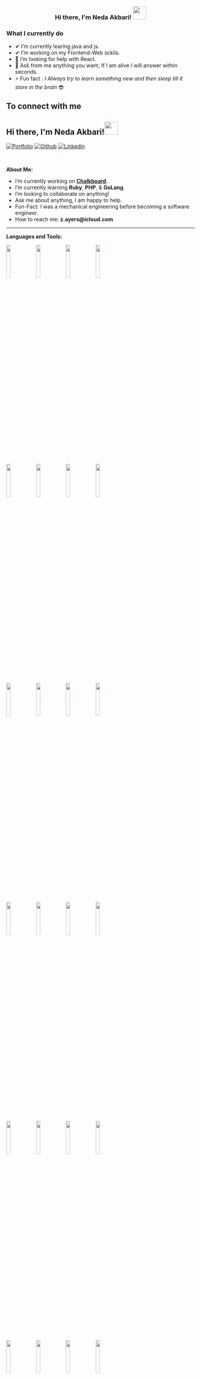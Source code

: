 <h3><p align="center">Hi there, I'm Neda Akbari! <a href="https://rahulmahesh.me/"><img src="https://media.giphy.com/media/hvRJCLFzcasrR4ia7z/giphy.gif" width="35px"></h3></a></p>
<p align="center" >  
  
<summary><h3> What I currently do</h3></summary>
  
- ✔ I’m currently learing java and js.
- ✔ I’m working on my Frontend-Web sckils.
- 🤔 I’m looking for help with React.
- 💬 Ask from me anything you want, If I am alive I will answer within seconds. 
- ⚡ Fun fact : *I Always try to learn something new and then sleep till it store in the brain* 😎<br>
  
<summary><h2> To connect with me</h2></summary>

  <!-- Your title -->
## Hi there, I'm Neda Akbari!<img src="https://media.giphy.com/media/hvRJCLFzcasrR4ia7z/giphy.gif" width="35px">

<!-- Your badges
You can use the website to generate badges: https://shields.io/
-->

[![Portfolio](https://img.shields.io/badge/-Portfolio-red?style=flat&logo=appveyor&logoColor=white)](https://zachayers.io)
[![Github](https://img.shields.io/badge/-Github-000?style=flat&logo=Github&logoColor=white)](https://github.com/zjayers)
[![Linkedin](https://img.shields.io/badge/-LinkedIn-blue?style=flat&logo=Linkedin&logoColor=white)](https://www.linkedin.com/in/zjayers/)

&nbsp;

<!-- Talking about you -->
**About Me:**

- I’m currently working on __[Chalkboard](https://github.com/zjayers/chalkboard)__.
- I’m currently learning __Ruby__, __PHP__, & __GoLang__.
- I’m looking to collaborate on anything!
- Ask me about anything, I am happy to help.
- Fun-Fact: I was a mechanical engineering before becoming a software engineer.
- How to reach me: __z.ayers@icloud.com__

---

**Languages and Tools:**

<p>
  <code><img width="15%" src="https://www.vectorlogo.zone/logos/javascript/javascript-ar21.svg"></code>
  <code><img width="15%" src="https://www.vectorlogo.zone/logos/typescriptlang/typescriptlang-ar21.svg"></code>
  <code><img width="15%" src="https://www.vectorlogo.zone/logos/python/python-ar21.svg"></code>
  <code><img width="15%" src="https://www.vectorlogo.zone/logos/golang/golang-ar21.svg"></code>
  <br />
  <code><img width="15%" src="https://www.vectorlogo.zone/logos/reactjs/reactjs-ar21.svg"></code>
  <code><img width="15%" src="https://www.vectorlogo.zone/logos/angular/angular-ar21.svg"></code>
  <code><img width="15%" src="https://www.vectorlogo.zone/logos/backbonejs/backbonejs-ar21.svg"></code>
  <code><img width="15%" src="https://www.vectorlogo.zone/logos/getbootstrap/getbootstrap-ar21.svg"></code>
  <br />
  <code><img width="15%" src="https://www.vectorlogo.zone/logos/nodejs/nodejs-ar21.svg"></code>
  <code><img width="15%" src="https://www.vectorlogo.zone/logos/expressjs/expressjs-ar21.svg"></code>
  <code><img width="15%" src="https://www.vectorlogo.zone/logos/djangoproject/djangoproject-ar21.svg"></code>
  <code><img width="15%" src="https://www.vectorlogo.zone/logos/pocoo_flask/pocoo_flask-ar21.svg"></code>
  <br />
  <code><img width="15%" src="https://www.vectorlogo.zone/logos/jestjsio/jestjsio-ar21.svg"></code>
  <code><img width="15%" src="https://www.vectorlogo.zone/logos/mochajs/mochajs-ar21.svg"></code>
  <code><img width="15%" src="https://www.vectorlogo.zone/logos/chaijs/chaijs-ar21.svg"></code>
  <code><img width="15%" src="https://www.vectorlogo.zone/logos/jupyter/jupyter-ar21.svg"></code>
  <br />
  <code><img width="15%" src="https://www.vectorlogo.zone/logos/mysql/mysql-ar21.svg"></code>
  <code><img width="15%" src="https://www.vectorlogo.zone/logos/postgresql/postgresql-ar21.svg"></code>
  <code><img width="15%" src="https://www.vectorlogo.zone/logos/mongodb/mongodb-ar21.svg"></code>
  <code><img width="15%" src="https://www.vectorlogo.zone/logos/redis/redis-ar21.svg"></code>
   <br />
  <code><img width="15%" src="https://www.vectorlogo.zone/logos/docker/docker-ar21.svg"></code>
  <code><img width="15%" src="https://www.vectorlogo.zone/logos/kubernetes/kubernetes-ar21.svg"></code>
  <code><img width="15%" src="https://www.vectorlogo.zone/logos/nginx/nginx-ar21.svg"></code>
  <code><img width="15%" src="https://www.vectorlogo.zone/logos/amazon_aws/amazon_aws-ar21.svg"></code>
  <br />
  <code><img width="15%" src="https://www.vectorlogo.zone/logos/git-scm/git-scm-ar21.svg"></code>
  <code><img width="15%" src="https://www.vectorlogo.zone/logos/travis-ci/travis-ci-ar21.svg"></code>
  <code><img width="15%" src="https://www.vectorlogo.zone/logos/circleci/circleci-ar21.svg"></code>
  <code><img width="15%" src="https://www.vectorlogo.zone/logos/gruntjs/gruntjs-ar21.svg"></code>
  <br />
  <code><img width="15%" src="https://www.vectorlogo.zone/logos/npmjs/npmjs-ar21.svg"></code>
  <code><img width="15%" src="https://www.vectorlogo.zone/logos/yarnpkg/yarnpkg-ar21.svg"></code>
  <code><img width="15%" src="https://www.vectorlogo.zone/logos/js_webpack/js_webpack-ar21.svg"></code>
  <code><img width="15%" src="https://www.vectorlogo.zone/logos/parceljs/parceljs-ar21.svg"></code>
</p>

---

<a href="https://github.com/zjayers/github-readme-stats">
   <img width="60%" alt="Zach's github stats" src="https://github-readme-stats.vercel.app/api?username=zjayers&show_icons=true&hide_border=true" />
</a>

  
  
  
  
  
  
  
<!--
 ### Hi there 👋
**nedaakbari/nedaakbari** is a ✨ _special_ ✨ repository because its `README.md` (this file) appears on your GitHub profile.

Here are some ideas to get you started:

- 🔭 I’m currently working on ...
- 🌱 I’m currently learning ...
- 👯 I’m looking to collaborate on ...
- 🤔 I’m looking for help with ...
- 💬 Ask me about ...
- 📫 How to reach me: ...
- 😄 Pronouns: ...
- ⚡ Fun fact: ...
-->
